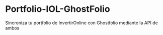 # Portfolio-IOL-GhostFolio
Sincroniza tu portfolio de InvertirOnline con Ghostfolio mediante la API de ambos
